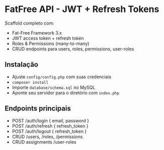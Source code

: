 # FatFree API - JWT + Refresh Tokens

Scaffold completo com:
- Fat-Free Framework 3.x
- JWT access token + refresh token
- Roles & Permissions (many-to-many)
- CRUD endpoints para users, roles, permissions, user-roles

## Instalação
- Ajuste `config/config.php` com suas credenciais
- `composer install`
- Importe `database/schema.sql` no MySQL
- Aponte seu servidor para o diretório com `index.php`

## Endpoints principais
- POST /auth/login { email, password }
- POST /auth/refresh { refresh_token }
- POST /auth/logout { refresh_token }
- CRUD /users, /roles, /permissions
- CRUD assignments /user-roles
